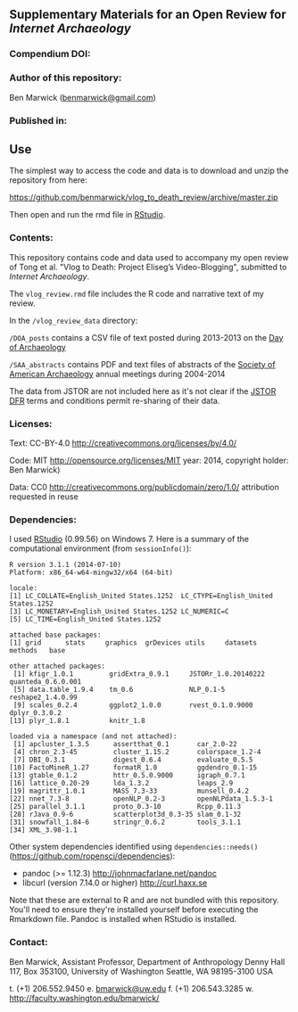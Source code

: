 ## Supplementary Materials for an Open Review for _Internet Archaeology_

### Compendium DOI: 
 
### Author of this repository:

Ben Marwick (benmarwick@gmail.com)

### Published in: 

## Use

The simplest way to access the code and data is to download and unzip the repository from here:

https://github.com/benmarwick/vlog_to_death_review/archive/master.zip  

Then open and run the rmd file in [RStudio](http://www.rstudio.com/products/rstudio/).

### Contents:

This repository contains code and data used to accompany my open review of Tong et al. "Vlog to Death: Project Eliseg’s Video-Blogging", submitted to _Internet Archaeology_. 

The `vlog_review.rmd` file includes the R code and narrative text of my review.

In the `/vlog_review_data` directory: 

`/DOA_posts` contains a CSV file of text posted during 2013-2013 on the [Day of Archaeology](http://www.dayofarchaeology.com/) 

`/SAA_abstracts` contains PDF and text files of abstracts of the [Society of American Archaeology](http://www.saa.org/) annual meetings during 2004-2014

The data from JSTOR are not included here as it's not clear if the [JSTOR DFR](http://dfr.jstor.org/) terms and conditions permit re-sharing of their data. 

### Licenses:

Text:  CC-BY-4.0 http://creativecommons.org/licenses/by/4.0/

Code: MIT http://opensource.org/licenses/MIT year: 2014, copyright holder: Ben Marwick)

Data: CC0 http://creativecommons.org/publicdomain/zero/1.0/ attribution requested in reuse

### Dependencies:

I used [RStudio](http://www.rstudio.com/products/rstudio/) (0.99.56) on Windows 7. Here is a summary of the computational environment (from `sessionInfo()`):

```
R version 3.1.1 (2014-07-10)
Platform: x86_64-w64-mingw32/x64 (64-bit)

locale:
[1] LC_COLLATE=English_United States.1252  LC_CTYPE=English_United States.1252   
[3] LC_MONETARY=English_United States.1252 LC_NUMERIC=C                          
[5] LC_TIME=English_United States.1252    

attached base packages:
[1] grid      stats     graphics  grDevices utils     datasets  methods   base     

other attached packages:
 [1] kfigr_1.0.1         gridExtra_0.9.1     JSTORr_1.0.20140222 quanteda_0.6.0.001 
 [5] data.table_1.9.4    tm_0.6              NLP_0.1-5           reshape2_1.4.0.99  
 [9] scales_0.2.4        ggplot2_1.0.0       rvest_0.1.0.9000    dplyr_0.3.0.2      
[13] plyr_1.8.1          knitr_1.8          

loaded via a namespace (and not attached):
 [1] apcluster_1.3.5      assertthat_0.1       car_2.0-22          
 [4] chron_2.3-45         cluster_1.15.2       colorspace_1.2-4    
 [7] DBI_0.3.1            digest_0.6.4         evaluate_0.5.5      
[10] FactoMineR_1.27      formatR_1.0          ggdendro_0.1-15     
[13] gtable_0.1.2         httr_0.5.0.9000      igraph_0.7.1        
[16] lattice_0.20-29      lda_1.3.2            leaps_2.9           
[19] magrittr_1.0.1       MASS_7.3-33          munsell_0.4.2       
[22] nnet_7.3-8           openNLP_0.2-3        openNLPdata_1.5.3-1 
[25] parallel_3.1.1       proto_0.3-10         Rcpp_0.11.3         
[28] rJava_0.9-6          scatterplot3d_0.3-35 slam_0.1-32         
[31] snowfall_1.84-6      stringr_0.6.2        tools_3.1.1         
[34] XML_3.98-1.1  
```

Other system dependencies identified using `dependencies::needs()` (https://github.com/ropensci/dependencies): 

- pandoc (>= 1.12.3) http://johnmacfarlane.net/pandoc
- libcurl (version 7.14.0 or higher) http://curl.haxx.se

Note that these are external to R and are not bundled with this repository. You'll need to ensure they're installed yourself before executing the Rmarkdown file. Pandoc is installed when RStudio is installed.

### Contact: 

Ben Marwick, Assistant Professor, Department of Anthropology
Denny Hall 117, Box 353100, University of Washington
Seattle, WA 98195-3100 USA 

t. (+1) 206.552.9450   e. bmarwick@uw.edu
f. (+1) 206.543.3285   w. http://faculty.washington.edu/bmarwick/ 



